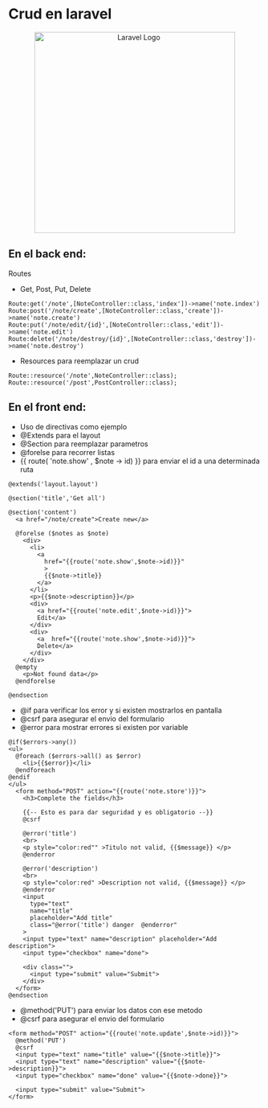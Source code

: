 # Crud en laravel

<p align="center"><a href="https://laravel.com" target="_blank"><img src="https://raw.githubusercontent.com/laravel/art/master/logo-lockup/5%20SVG/2%20CMYK/1%20Full%20Color/laravel-logolockup-cmyk-red.svg" width="400" alt="Laravel Logo"></a></p>


## En el back end:
Routes
- Get, Post, Put, Delete
```
Route:get('/note',[NoteController::class,'index'])->name('note.index')
Route:post('/note/create',[NoteController::class,'create'])->name('note.create')
Route:put('/note/edit/{id}',[NoteController::class,'edit'])->name('note.edit')
Route:delete('/note/destroy/{id}',[NoteController::class,'destroy'])->name('note.destroy')
```
- Resources para reemplazar un crud
```
Route::resource('/note',NoteController::class);
Route::resource('/post',PostController::class);
```
## En el front end:
- Uso de directivas como ejemplo
- @Extends para el layout
- @Section para reemplazar parametros
- @forelse para recorrer listas
- {{ route( 'note.show' , $note -> id) }} para enviar el id a una determinada ruta
```
@extends('layout.layout')

@section('title','Get all')

@section('content')
  <a href="/note/create">Create new</a>

  @forelse ($notes as $note)
    <div>
      <li>
        <a
          href="{{route('note.show',$note->id)}}"
          >
          {{$note->title}}
        </a>
      </li>
      <p>{{$note->description}}</p>
      <div>
        <a href="{{route('note.edit',$note->id)}}">
        Edit</a>
      </div>
      <div>
        <a  href="{{route('note.show',$note->id)}}">
        Delete</a>
      </div>
    </div>
  @empty
    <p>Not found data</p>
  @endforelse

@endsection
```

- @if para verificar los error y si existen mostrarlos en pantalla
- @csrf para asegurar el envio del formulario
- @error para mostrar errores si existen por variable
```
@if($errors->any())
<ul>
  @foreach ($errors->all() as $error)
    <li>{{$error}}</li>
  @endforeach
@endif
</ul>
  <form method="POST" action="{{route('note.store')}}">
    <h3>Complete the fields</h3>

    {{-- Esto es para dar seguridad y es obligatorio --}}
    @csrf

    @error('title')
    <br>
    <p style="color:red"" >Titulo not valid, {{$message}} </p>
    @enderror

    @error('description')
    <br>
    <p style="color:red" >Description not valid, {{$message}} </p>
    @enderror
    <input
      type="text"
      name="title"
      placeholder="Add title"
      class="@error('title') danger  @enderror"
    >
    <input type="text" name="description" placeholder="Add description">
    <input type="checkbox" name="done">

    <div class="">
      <input type="submit" value="Submit">
    </div>
  </form>
@endsection
```


- @method('PUT') para enviar los datos con ese metodo
- @csrf para asegurar el envio del formulario
```
<form method="POST" action="{{route('note.update',$note->id)}}">
  @method('PUT')
  @csrf
  <input type="text" name="title" value="{{$note->title}}">
  <input type="text" name="description" value="{{$note->description}}">
  <input type="checkbox" name="done" value="{{$note->done}}">

  <input type="submit" value="Submit">
</form>
```
